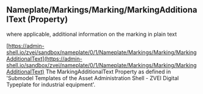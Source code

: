 ## Nameplate/Markings/Marking/MarkingAdditionalText (Property)
where applicable, additional information on the marking in plain text

[https://admin-shell.io/zvei/sandbox/nameplate/0/1/Nameplate/Markings/Marking/MarkingAdditionalText](https://admin-shell.io/sandbox/zvei/nameplate/0/1/Nameplate/Markings/Marking/MarkingAdditionalText) The MarkingAdditionalText Property as defined in 'Submodel Templates of the Asset Administration Shell - ZVEI Digital Typeplate for industrial equipment'.
